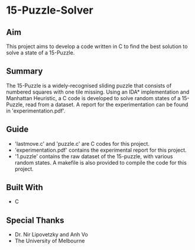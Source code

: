 # 15-Puzzle-Solver
## Aim
This project aims to develop a code written in C to find the best solution to solve a state of a 15-Puzzle.
## Summary
The 15-Puzzle is a widely-recognised sliding puzzle that consists of numbered squares with one tile missing. Using an IDA* implementation and Manhattan Heuristic, a C code is developed to solve random states of a 15-Puzzle, read from a dataset. A report for the experimentation can be found in 'experimentation.pdf'.
## Guide
* 'lastmove.c' and 'puzzle.c' are C codes for this project.
* 'experimentation.pdf' contains the experimental report for this project.
* '1.puzzle' contains the raw dataset of the 15-puzzle, with various random states.
A makefile is also provided to compile the code for this project.
## Built With
* C
## Special Thanks
* Dr. Nir Lipovetzky and Anh Vo
* The University of Melbourne
